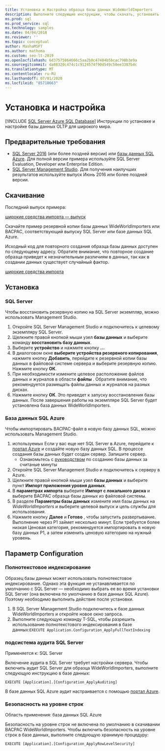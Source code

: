```yaml
---
title: Установка и Настройка образца базы данных WideWorldImporters
description: Выполните следующие инструкции, чтобы скачать, установить и настроить образец базы данных WideWorldImporters с SQL Server Management Studio.
ms.prod: sql
ms.prod_service: sql
ms.technology: samples
ms.date: 04/04/2018
ms.reviewer: ''
ms.topic: conceptual
author: MashaMSFT
ms.author: mathoma
ms.custom: seo-lt-2019
ms.openlocfilehash: 6d37575864666c5aa2b8c47484b5bcac798b3e9a
ms.sourcegitcommit: da88320c474c1c9124574f90d549c50ee3387b4c
ms.translationtype: MT
ms.contentlocale: ru-RU
ms.lasthandoff: 07/01/2020
ms.locfileid: "85718663"
---
```

# <a name="installation-and-configuration"></a>Установка и настройка
[!INCLUDE [SQL Server Azure SQL Database](../includes/applies-to-version/sql-asdb.md)]
Инструкции по установке и настройке базы данных OLTP для широкого мира.

## <a name="prerequisites"></a>Предварительные требования

- [SQL Server 2016](https://www.microsoft.com/evalcenter/evaluate-sql-server-2016) (или более поздней версии) или [базы данных SQL Azure](https://azure.microsoft.com/services/sql-database/). Для полной версии примера используйте SQL Server Evaluation, Developer или Enterprise Edition.
- [SQL Server Management Studio](../ssms/download-sql-server-management-studio-ssms.md). Для получения наилучших результатов используйте выпуск Июнь 2016 или более поздней версии.

## <a name="download"></a>Скачивание

Последний выпуск примера:

[широкие средства импорта — выпуск](https://go.microsoft.com/fwlink/?LinkID=800630)

Скачайте пример резервной копии базы данных WideWorldImporters или BACPAC, соответствующий выпуску SQL Server или базе данных SQL Azure.

Исходный код для повторного создания образца базы данных доступен по следующему адресу. Обратите внимание, что повторное создание образца приведет к незначительным различиям в данных, так как в создании данных существует случайный фактор.

[широкие средства импорта](https://github.com/Microsoft/sql-server-samples/tree/master/samples/databases/wide-world-importers/sample-scripts)

## <a name="install"></a>Установка


### <a name="sql-server"></a>SQL Server

Чтобы восстановить резервную копию на SQL Server экземпляр, можно использовать Management Studio.

1. Откройте SQL Server Management Studio и подключитесь к целевому экземпляру SQL Server.
2. Щелкните правой кнопкой мыши узел **базы данных** и выберите команду **восстановить базу данных**.
3. Выберите **устройство** и нажмите кнопку **...**
4. В диалоговом окне **выберите устройства резервного копирования**, нажмите кнопку **Добавить**, перейдите к резервной копии базы данных в файловой системе сервера и выберите резервную копию. Нажмите кнопку **ОК**.
5. При необходимости измените целевое расположение файлов данных и журналов в области **файлы** . Обратите внимание, что рекомендуется размещать файлы данных и журналов на разных дисках.
6. Нажмите кнопку **ОК**. Это приведет к запуску восстановления базы данных. После завершения работы на экземпляре SQL Server будет установлена база данных WideWorldImporters.

### <a name="azure-sql-database"></a>База данных SQL Azure

Чтобы импортировать BACPAC-файл в новую базу данных SQL, можно использовать Management Studio.

1. используемых Если у вас еще нет SQL Server в Azure, перейдите к [портал Azure](https://portal.azure.com/) и создайте новую базу данных SQL. В процессе создания базы данных будет создан сервер. Запишите сервер.
   - Ознакомьтесь с [руководством](https://azure.microsoft.com/documentation/articles/sql-database-get-started/) по созданию базы данных за считаные минуты
2. Откройте SQL Server Management Studio и подключитесь к серверу в Azure.
3. Щелкните правой кнопкой мыши узел **базы данных** и выберите пункт **Импорт приложения уровня данных**.
4. В **параметрах импорта** выберите **Импорт с локального диска** и выберите BACPAC образца базы данных из файловой системы.
5. В разделе **Параметры базы данных** измените имя базы данных на *WideWorldImporters* и выберите целевой выпуск и цель службы для использования.
6. Нажмите кнопку **Далее** и **Готово** , чтобы запустить развертывание. Выполнение через P1 займет несколько минут. Если требуется более низкая Ценовая категория, рекомендуется импортировать в новую базу данных P1, а затем изменить ценовую категорию на нужный уровень.

## <a name="configuration"></a>Параметр Configuration

### <a name="full-text-indexing"></a>Полнотекстовое индексирование

Образец базы данных может использовать полнотекстовое индексирование. Однако эта функция не устанавливается по умолчанию с SQL Server — необходимо выбрать ее во время установки SQL Server (она включена по умолчанию в базе данных SQL Azure). Поэтому необходимо выполнить действие после установки.

1. В SQL Server Management Studio подключитесь к базе данных WideWorldImporters и откройте новое окно запроса.
2. Выполните следующую команду T-SQL, чтобы разрешить использование полнотекстового индексирования в базе данных:`EXECUTE Application.Configuration_ApplyFullTextIndexing`


### <a name="sql-server-audit"></a>подсистема аудита SQL Server

Применяется к: SQL Server

Включение аудита в SQL Server требует настройки сервера. Чтобы включить аудит SQL Server для образца WideWorldImporters, выполните следующую инструкцию в базе данных:

    EXECUTE [Application].[Configuration_ApplyAuditing]

В базе данных SQL Azure аудит настраивается с помощью [портал Azure](https://portal.azure.com/).

### <a name="row-level-security"></a>Безопасность на уровне строк

Область применения: база данных SQL Azure

Безопасность на уровне строк не включена по умолчанию в скачивании BACPAC WideWorldImporters. Чтобы включить безопасность на уровне строк в базе данных, выполните следующую хранимую процедуру:

    EXECUTE [Application].[Configuration_ApplyRowLevelSecurity]

